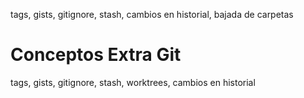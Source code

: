tags, gists, gitignore, stash, cambios en historial, bajada de carpetas
# Conceptos Extra Git




tags, gists, gitignore, stash, worktrees, cambios en historial
